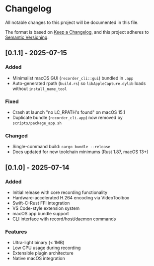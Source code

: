 # Changelog

All notable changes to this project will be documented in this file.

The format is based on [Keep a Changelog](https://keepachangelog.com/en/1.0.0/),
and this project adheres to [Semantic Versioning](https://semver.org/spec/v2.0.0.html).

## [0.1.1] - 2025-07-15

### Added
- Minimalist macOS GUI (`recorder_cli::gui`) bundled in `.app`
- Auto-generated rpath (`build.rs`) so `libAppleCapture.dylib` loads without `install_name_tool`

### Fixed
- Crash at launch "no LC_RPATH's found" on macOS 15.1
- Duplicate bundle (`recorder_cli.app`) now removed by `scripts/package_app.sh`

### Changed
- Single-command build: `cargo bundle --release`
- Docs updated for new toolchain minimums (Rust 1.87, macOS 13+)

## [0.1.0] - 2025-07-14

### Added
- Initial release with core recording functionality
- Hardware-accelerated H.264 encoding via VideoToolbox
- Swift-C-Rust FFI integration
- VS Code-style extension system
- macOS app bundle support
- CLI interface with record/host/daemon commands

### Features
- Ultra-light binary (< 1MB)
- Low CPU usage during recording
- Extensible plugin architecture
- Native macOS integration